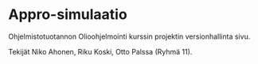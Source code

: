 # Appro-simulaatio
Ohjelmistotuotannon Olioohjelmointi kurssin projektin versionhallinta sivu. 

Tekijät Niko Ahonen, Riku Koski, Otto Palssa (Ryhmä 11).
